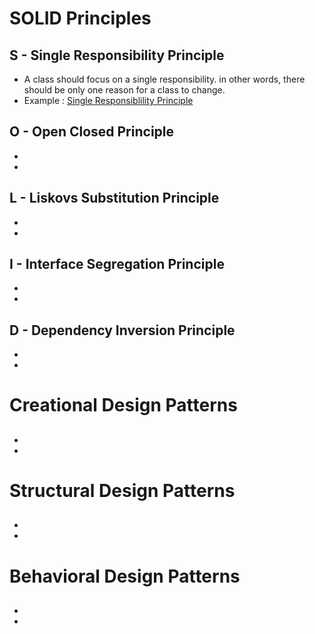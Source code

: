# SOLID Principles
## S - Single Responsibility Principle
* A class should focus on a single responsibility. in other words, there should be only one reason for a class to change.
* Example : [Single Responsiblility Principle](SOLID_PRINCIPLES/single_responsibility_principle.py)


## O - Open Closed Principle
* 
* 

## L - Liskovs Substitution Principle
* 
* 

## I - Interface Segregation Principle
* 
* 

## D - Dependency Inversion Principle
* 
* 



# Creational Design Patterns
##
*
*


# Structural Design Patterns
##
*
*


# Behavioral Design Patterns
##
*
*